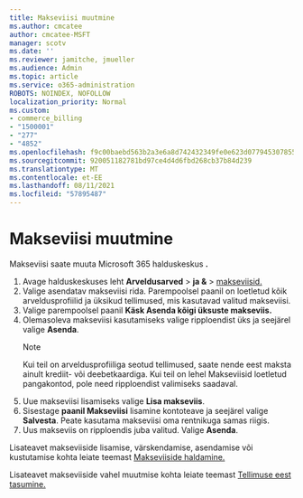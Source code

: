 ```yaml
---
title: Makseviisi muutmine
ms.author: cmcatee
author: cmcatee-MSFT
manager: scotv
ms.date: ''
ms.reviewer: jamitche, jmueller
ms.audience: Admin
ms.topic: article
ms.service: o365-administration
ROBOTS: NOINDEX, NOFOLLOW
localization_priority: Normal
ms.custom:
- commerce_billing
- "1500001"
- "277"
- "4852"
ms.openlocfilehash: f9c00baebd563b2a3e6a8d742432349fe0e623d07794530785591daf1a9bd9ca
ms.sourcegitcommit: 920051182781bd97ce4d4d6fbd268cb37b84d239
ms.translationtype: MT
ms.contentlocale: et-EE
ms.lasthandoff: 08/11/2021
ms.locfileid: "57895487"
---
```

# <a name="change-payment-method"></a>Makseviisi muutmine

Makseviisi saate muuta Microsoft 365 halduskeskus **.**
  
1. Avage halduskeskuses leht **Arveldusarved**  >  **ja &**  >  [makseviisid.](https://go.microsoft.com/fwlink/p/?linkid=2018806)
2. Valige asendatav makseviisi rida. Parempoolsel paanil on loetletud kõik arveldusprofiilid ja üksikud tellimused, mis kasutavad valitud makseviisi.
3. Valige parempoolsel paanil **Käsk Asenda kõigi üksuste makseviis.**
4. Olemasoleva makseviisi kasutamiseks valige ripploendist üks ja seejärel valige **Asenda**.
    > [!NOTE]
    > Kui teil on arveldusprofiiliga seotud tellimused, saate nende eest maksta ainult krediit- või deebetkaardiga. Kui teil on lehel  Makseviisid loetletud pangakontod, pole need ripploendist valimiseks saadaval.
5. Uue makseviisi lisamiseks valige **Lisa makseviis**.
6. Sisestage **paanil Makseviisi** lisamine kontoteave ja seejärel valige **Salvesta**. Peate kasutama makseviisi oma rentnikuga samas riigis.
7. Uus makseviis on ripploendis juba valitud. Valige **Asenda**.

Lisateavet makseviiside lisamise, värskendamise, asendamise või kustutamise kohta leiate teemast [Makseviiside haldamine.](https://docs.microsoft.com/microsoft-365/commerce/billing-and-payments/manage-payment-methods)

Lisateavet makseviiside vahel muutmise kohta leiate teemast [Tellimuse eest tasumine.](https://docs.microsoft.com/microsoft-365/commerce/billing-and-payments/pay-for-your-subscription)